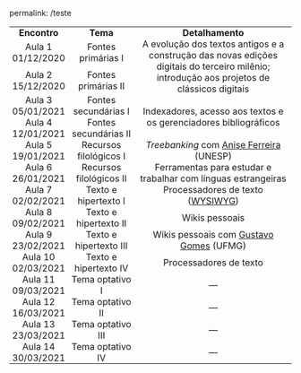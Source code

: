 permalink: /teste


<table cellspacing="0" cellpadding="0" style="border-collapse: collapse">
  <tbody>
    <tr>
      <td valign="middle" style="width: 68.0px; padding: 0.0px 5.0px 0.0px 5.0px">
        <p style="margin: 0.0px 0.0px 0.0px 0.0px; text-align: center; font: 12.0px "><b>Encontro</b></p>
      </td>
      <td valign="middle" style="width: 128.0px; padding: 0.0px 5.0px 0.0px 5.0px">
        <p style="margin: 0.0px 0.0px 0.0px 0.0px; text-align: center; font: 12.0px "><b>Tema</b></p>
      </td>
      <td valign="middle" style="width: 437.0px; padding: 0.0px 5.0px 0.0px 5.0px">
        <p style="margin: 0.0px 0.0px 0.0px 0.0px; text-align: center; font: 12.0px "><b>Detalhamento</b></p>
      </td>
    </tr>
    <tr>
      <td valign="middle" style="width: 68.0px; padding: 0.0px 5.0px 0.0px 5.0px">
        <p style="margin: 0.0px 0.0px 0.0px 0.0px; text-align: center; font: 12.0px ">Aula 1 01/12/2020</p>
      </td>
      <td valign="middle" style="width: 128.0px; padding: 0.0px 5.0px 0.0px 5.0px">
        <p style="margin: 0.0px 0.0px 0.0px 0.0px; text-align: center; font: 12.0px ">Fontes primárias I</p>
      </td>
      <td rowspan="2" valign="middle" style="width: 437.0px; padding: 0.0px 5.0px 0.0px 5.0px">
        <p style="margin: 0.0px 0.0px 0.0px 0.0px; text-align: center; font: 12.0px ">A evolução dos textos antigos e a construção das novas edições digitais do terceiro milênio; introdução aos projetos de clássicos digitais</p>
      </td>
    </tr>
    <tr>
      <td valign="middle" style="width: 68.0px; padding: 0.0px 5.0px 0.0px 5.0px">
        <p style="margin: 0.0px 0.0px 0.0px 0.0px; text-align: center; font: 12.0px ">Aula 2 15/12/2020</p>
      </td>
      <td valign="middle" style="width: 128.0px; padding: 0.0px 5.0px 0.0px 5.0px">
        <p style="margin: 0.0px 0.0px 0.0px 0.0px; text-align: center; font: 12.0px ">Fontes primárias II</p>
      </td>
    </tr>
    <tr>
      <td valign="middle" style="width: 68.0px; padding: 0.0px 5.0px 0.0px 5.0px">
        <p style="margin: 0.0px 0.0px 0.0px 0.0px; text-align: center; font: 12.0px ">Aula 3 05/01/2021</p>
      </td>
      <td valign="middle" style="width: 128.0px; padding: 0.0px 5.0px 0.0px 5.0px">
        <p style="margin: 0.0px 0.0px 0.0px 0.0px; text-align: center; font: 12.0px ">Fontes secundárias I</p>
      </td>
      <td rowspan="2" valign="middle" style="width: 437.0px; padding: 0.0px 5.0px 0.0px 5.0px">
        <p style="margin: 0.0px 0.0px 0.0px 0.0px; text-align: center; font: 12.0px ">Indexadores, acesso aos textos e os gerenciadores bibliográficos</p>
      </td>
    </tr>
    <tr>
      <td valign="middle" style="width: 68.0px; padding: 0.0px 5.0px 0.0px 5.0px">
        <p style="margin: 0.0px 0.0px 0.0px 0.0px; text-align: center; font: 12.0px ">Aula 4 12/01/2021</p>
      </td>
      <td valign="middle" style="width: 128.0px; padding: 0.0px 5.0px 0.0px 5.0px">
        <p style="margin: 0.0px 0.0px 0.0px 0.0px; text-align: center; font: 12.0px ">Fontes secundárias II</p>
      </td>
    </tr>
    <tr>
      <td valign="middle" style="width: 68.0px; padding: 0.0px 5.0px 0.0px 5.0px">
        <p style="margin: 0.0px 0.0px 0.0px 0.0px; text-align: center; font: 12.0px ">Aula 5 19/01/2021</p>
      </td>
      <td valign="middle" style="width: 128.0px; padding: 0.0px 5.0px 0.0px 5.0px">
        <p style="margin: 0.0px 0.0px 0.0px 0.0px; text-align: center; font: 12.0px ">Recursos filológicos I</p>
      </td>
      <td valign="middle" style="width: 437.0px; padding: 0.0px 5.0px 0.0px 5.0px">
        <p style="margin: 0.0px 0.0px 0.0px 0.0px; text-align: center; font: 12.0px "><i>Treebanking </i>com <a href="https://bv.fapesp.br/pt/pesquisador/178426/anise-de-abreu-goncalves-dorange-ferreira/">Anise Ferreira</a> (UNESP)</p>
      </td>
    </tr>
    <tr>
      <td valign="middle" style="width: 68.0px; padding: 0.0px 5.0px 0.0px 5.0px">
        <p style="margin: 0.0px 0.0px 0.0px 0.0px; text-align: center; font: 12.0px ">Aula 6 26/01/2021</p>
      </td>
      <td valign="middle" style="width: 128.0px; padding: 0.0px 5.0px 0.0px 5.0px">
        <p style="margin: 0.0px 0.0px 0.0px 0.0px; text-align: center; font: 12.0px ">Recursos filológicos II</p>
      </td>
      <td valign="middle" style="width: 437.0px; padding: 0.0px 5.0px 0.0px 5.0px">
        <p style="margin: 0.0px 0.0px 0.0px 0.0px; text-align: center; font: 12.0px ">Ferramentas para estudar e trabalhar com línguas estrangeiras</p>
      </td>
    </tr>
    <tr>
      <td valign="middle" style="width: 68.0px; padding: 0.0px 5.0px 0.0px 5.0px">
        <p style="margin: 0.0px 0.0px 0.0px 0.0px; text-align: center; font: 12.0px ">Aula 7 02/02/2021</p>
      </td>
      <td valign="middle" style="width: 128.0px; padding: 0.0px 5.0px 0.0px 5.0px">
        <p style="margin: 0.0px 0.0px 0.0px 0.0px; text-align: center; font: 12.0px ">Texto e hipertexto I</p>
      </td>
      <td valign="middle" style="width: 437.0px; padding: 0.0px 5.0px 0.0px 5.0px">
        <p style="margin: 0.0px 0.0px 0.0px 0.0px; text-align: center; font: 12.0px ">Processadores de texto (<a href="https://pt.wikipedia.org/wiki/WYSIWYG">WYSIWYG</a>)</p>
      </td>
    </tr>
    <tr>
      <td valign="middle" style="width: 68.0px; padding: 0.0px 5.0px 0.0px 5.0px">
        <p style="margin: 0.0px 0.0px 0.0px 0.0px; text-align: center; font: 12.0px ">Aula 8 09/02/2021</p>
      </td>
      <td valign="middle" style="width: 128.0px; padding: 0.0px 5.0px 0.0px 5.0px">
        <p style="margin: 0.0px 0.0px 0.0px 0.0px; text-align: center; font: 12.0px ">Texto e hipertexto II</p>
      </td>
      <td valign="middle" style="width: 437.0px; padding: 0.0px 5.0px 0.0px 5.0px">
        <p style="margin: 0.0px 0.0px 0.0px 0.0px; text-align: center; font: 12.0px ">Wikis pessoais</p>
      </td>
    </tr>
    <tr>
      <td valign="middle" style="width: 68.0px; padding: 0.0px 5.0px 0.0px 5.0px">
        <p style="margin: 0.0px 0.0px 0.0px 0.0px; text-align: center; font: 12.0px ">Aula 9 23/02/2021</p>
      </td>
      <td valign="middle" style="width: 128.0px; padding: 0.0px 5.0px 0.0px 5.0px">
        <p style="margin: 0.0px 0.0px 0.0px 0.0px; text-align: center; font: 12.0px ">Texto e hipertexto III</p>
      </td>
      <td valign="middle" style="width: 437.0px; padding: 0.0px 5.0px 0.0px 5.0px">
        <p style="margin: 0.0px 0.0px 0.0px 0.0px; text-align: center; font: 12.0px ">Wikis pessoais com <a href="http://lattes.cnpq.br/2284746616325338">Gustavo Gomes</a> (UFMG)</p>
      </td>
    </tr>
    <tr>
      <td valign="middle" style="width: 68.0px; padding: 0.0px 5.0px 0.0px 5.0px">
        <p style="margin: 0.0px 0.0px 0.0px 0.0px; text-align: center; font: 12.0px ">Aula 10 02/03/2021</p>
      </td>
      <td valign="middle" style="width: 128.0px; padding: 0.0px 5.0px 0.0px 5.0px">
        <p style="margin: 0.0px 0.0px 0.0px 0.0px; text-align: center; font: 12.0px ">Texto e hipertexto IV</p>
      </td>
      <td valign="middle" style="width: 437.0px; padding: 0.0px 5.0px 0.0px 5.0px">
        <p style="margin: 0.0px 0.0px 0.0px 0.0px; text-align: center; font: 12.0px ">Processadores de texto</p>
      </td>
    </tr>
    <tr>
      <td valign="middle" style="width: 68.0px; padding: 0.0px 5.0px 0.0px 5.0px">
        <p style="margin: 0.0px 0.0px 0.0px 0.0px; text-align: center; font: 12.0px ">Aula 11 09/03/2021</p>
      </td>
      <td valign="middle" style="width: 128.0px; padding: 0.0px 5.0px 0.0px 5.0px">
        <p style="margin: 0.0px 0.0px 0.0px 0.0px; text-align: center; font: 12.0px ">Tema optativo I</p>
      </td>
      <td valign="middle" style="width: 437.0px; padding: 0.0px 5.0px 0.0px 5.0px">
        <p style="margin: 0.0px 0.0px 0.0px 0.0px; text-align: center; font: 12.0px ">—</p>
      </td>
    </tr>
    <tr>
      <td valign="middle" style="width: 68.0px; padding: 0.0px 5.0px 0.0px 5.0px">
        <p style="margin: 0.0px 0.0px 0.0px 0.0px; text-align: center; font: 12.0px ">Aula 12 16/03/2021</p>
      </td>
      <td valign="middle" style="width: 128.0px; padding: 0.0px 5.0px 0.0px 5.0px">
        <p style="margin: 0.0px 0.0px 0.0px 0.0px; text-align: center; font: 12.0px ">Tema optativo II</p>
      </td>
      <td valign="middle" style="width: 437.0px; padding: 0.0px 5.0px 0.0px 5.0px">
        <p style="margin: 0.0px 0.0px 0.0px 0.0px; text-align: center; font: 12.0px ">—</p>
      </td>
    </tr>
    <tr>
      <td valign="middle" style="width: 68.0px; padding: 0.0px 5.0px 0.0px 5.0px">
        <p style="margin: 0.0px 0.0px 0.0px 0.0px; text-align: center; font: 12.0px ">Aula 13 23/03/2021</p>
      </td>
      <td valign="middle" style="width: 128.0px; padding: 0.0px 5.0px 0.0px 5.0px">
        <p style="margin: 0.0px 0.0px 0.0px 0.0px; text-align: center; font: 12.0px ">Tema optativo III</p>
      </td>
      <td valign="middle" style="width: 437.0px; padding: 0.0px 5.0px 0.0px 5.0px">
        <p style="margin: 0.0px 0.0px 0.0px 0.0px; text-align: center; font: 12.0px ">—</p>
      </td>
    </tr>
    <tr>
      <td valign="middle" style="width: 68.0px; padding: 0.0px 5.0px 0.0px 5.0px">
        <p style="margin: 0.0px 0.0px 0.0px 0.0px; text-align: center; font: 12.0px ">Aula 14 30/03/2021</p>
      </td>
      <td valign="middle" style="width: 128.0px; padding: 0.0px 5.0px 0.0px 5.0px">
        <p style="margin: 0.0px 0.0px 0.0px 0.0px; text-align: center; font: 12.0px ">Tema optativo IV</p>
      </td>
      <td valign="middle" style="width: 437.0px; padding: 0.0px 5.0px 0.0px 5.0px">
        <p style="margin: 0.0px 0.0px 0.0px 0.0px; text-align: center; font: 12.0px ">—</p>
      </td>
    </tr>
  </tbody>
</table>
